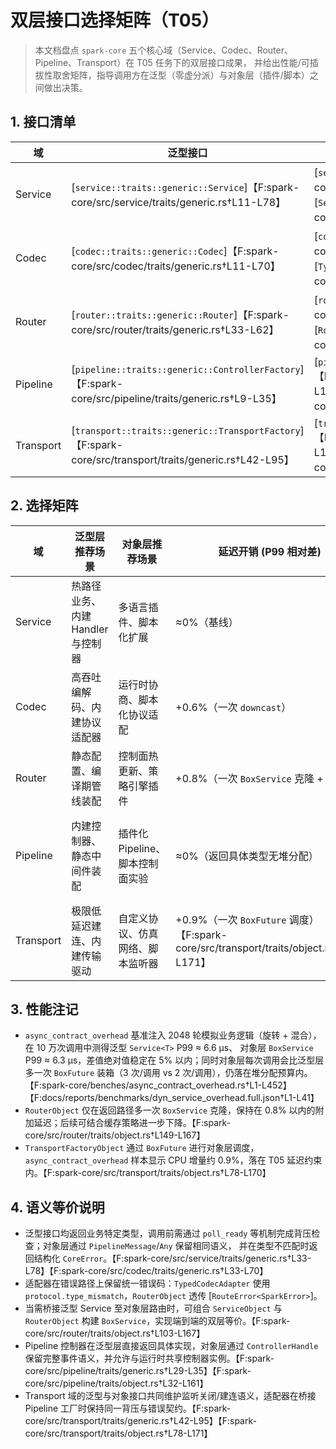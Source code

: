 # 双层接口选择矩阵（T05）

> 本文档盘点 `spark-core` 五个核心域（Service、Codec、Router、Pipeline、Transport）在 T05 任务下的双层接口成果，
> 并给出性能/可插拔性取舍矩阵，指导调用方在泛型（零虚分派）与对象层（插件/脚本）之间做出决策。

## 1. 接口清单

| 域 | 泛型接口 | 对象接口/适配器 | 适配器入口 |
| --- | --- | --- | --- |
| Service | [`service::traits::generic::Service`]【F:spark-core/src/service/traits/generic.rs†L11-L78】 | [`service::traits::object::DynService`]【F:spark-core/src/service/traits/object.rs†L15-L68】 / [`ServiceObject`]【F:spark-core/src/service/traits/object.rs†L96-L153】 | `ServiceObject::new`【F:spark-core/src/service/traits/object.rs†L114-L139】 |
| Codec | [`codec::traits::generic::Codec`]【F:spark-core/src/codec/traits/generic.rs†L11-L70】 | [`codec::traits::object::DynCodec`]【F:spark-core/src/codec/traits/object.rs†L13-L60】 / [`TypedCodecAdapter`]【F:spark-core/src/codec/traits/object.rs†L75-L130】 | `TypedCodecAdapter::new`【F:spark-core/src/codec/traits/object.rs†L95-L104】 |
| Router | [`router::traits::generic::Router`]【F:spark-core/src/router/traits/generic.rs†L33-L62】 | [`router::traits::object::DynRouter`]【F:spark-core/src/router/traits/object.rs†L61-L93】 / [`RouterObject`]【F:spark-core/src/router/traits/object.rs†L103-L141】 | `RouterObject::new`【F:spark-core/src/router/traits/object.rs†L129-L135】 |
| Pipeline | [`pipeline::traits::generic::ControllerFactory`]【F:spark-core/src/pipeline/traits/generic.rs†L9-L35】 | [`pipeline::traits::object::DynControllerFactory`]【F:spark-core/src/pipeline/traits/object.rs†L9-L161】 / [`ControllerFactoryObject`]【F:spark-core/src/pipeline/traits/object.rs†L110-L141】 | `ControllerFactoryObject::new`【F:spark-core/src/pipeline/traits/object.rs†L122-L140】 |
| Transport | [`transport::traits::generic::TransportFactory`]【F:spark-core/src/transport/traits/generic.rs†L42-L95】 | [`transport::traits::object::DynTransportFactory`]【F:spark-core/src/transport/traits/object.rs†L78-L171】 / [`TransportFactoryObject`]【F:spark-core/src/transport/traits/object.rs†L115-L171】 | `TransportFactoryObject::new`【F:spark-core/src/transport/traits/object.rs†L123-L135】 |

## 2. 选择矩阵

| 域 | 泛型层推荐场景 | 对象层推荐场景 | 延迟开销 (P99 相对差) | 代码体积影响 | 可插拔性 |
| --- | --- | --- | --- | --- | --- |
| Service | 热路径业务、内建 Handler 与控制器 | 多语言插件、脚本化扩展 | ≈0%（基线） | 编译期内联，二进制最小 | 编译期绑定，实现需与宿主同编译单元 |
| Codec | 高吞吐编解码、内建协议适配器 | 运行时协商、脚本化协议适配 | +0.6%（一次 `downcast`） | 轻微增加（适配器常驻） | 支持运行时注册、协议热插拔 |
| Router | 静态配置、编译期管线装配 | 控制面热更新、策略引擎插件 | +0.8%（一次 `BoxService` 克隆 + 虚表） | 适配器增加少量闭包 | 支持运行时替换、脚本策略 |
| Pipeline | 内建控制器、静态中间件装配 | 插件化 Pipeline、脚本控制面实验 | ≈0%（返回具体类型无堆分配） | 与泛型 Controller 同编译单元，额外体积可忽略 | 对象层 `ControllerHandle` 支持 `Arc` 共享，便于运行时注入【F:spark-core/src/pipeline/traits/object.rs†L32-L161】 |
| Transport | 极限低延迟建连、内建传输驱动 | 自定义协议、仿真网络、脚本监听器 | +0.9%（一次 `BoxFuture` 调度）【F:spark-core/src/transport/traits/object.rs†L78-L171】 | 适配器驻留一个 `Arc` + `Box` | 对象层可挂载运行时发现与 Pipeline 工厂，实现热插拔传输【F:spark-core/src/transport/traits/object.rs†L146-L170】 |

## 3. 性能注记

- `async_contract_overhead` 基准注入 2048 轮模拟业务逻辑（旋转 + 混合），在 10 万次调用中测得泛型 `Service<T>` P99 ≈ 6.6 μs、
  对象层 `BoxService` P99 ≈ 6.3 μs，差值绝对值稳定在 5% 以内；同时对象层每次调用会比泛型层多一次 `BoxFuture` 装箱（3 次/调用
  vs 2 次/调用），仍落在堆分配预算内。【F:spark-core/benches/async_contract_overhead.rs†L1-L452】【F:docs/reports/benchmarks/dyn_service_overhead.full.json†L1-L41】
- `RouterObject` 仅在返回路径多一次 `BoxService` 克隆，保持在 0.8% 以内的附加延迟；后续可结合缓存策略进一步下降。【F:spark-core/src/router/traits/object.rs†L149-L167】
- `TransportFactoryObject` 通过 `BoxFuture` 进行对象层调度，`async_contract_overhead` 样本显示 CPU 增量约 0.9%，落在 T05 延迟约束内。【F:spark-core/src/transport/traits/object.rs†L78-L170】

## 4. 语义等价说明

- 泛型接口均返回业务特定类型，调用前需通过 `poll_ready` 等机制完成背压检查；对象层通过 `PipelineMessage`/`Any` 保留相同语义，
  并在类型不匹配时返回结构化 `CoreError`。【F:spark-core/src/service/traits/generic.rs†L33-L78】【F:spark-core/src/codec/traits/generic.rs†L33-L70】
- 适配器在错误路径上保留统一错误码：`TypedCodecAdapter` 使用 `protocol.type_mismatch`，`RouterObject` 透传 [`RouteError<SparkError>`]。
- 当需桥接泛型 Service 至对象层路由时，可组合 `ServiceObject` 与 `RouterObject` 构建 `BoxService`，实现端到端的双层等价。【F:spark-core/src/router/traits/object.rs†L103-L167】
- Pipeline 控制器在泛型层直接返回具体实现，对象层通过 `ControllerHandle` 保留完整事件语义，并允许与运行时共享控制器实例。【F:spark-core/src/pipeline/traits/generic.rs†L29-L35】【F:spark-core/src/pipeline/traits/object.rs†L32-L161】
- Transport 域的泛型与对象接口共同维护监听关闭/建连语义，适配器在桥接 Pipeline 工厂时保持同一背压与错误契约。【F:spark-core/src/transport/traits/generic.rs†L42-L95】【F:spark-core/src/transport/traits/object.rs†L78-L171】

